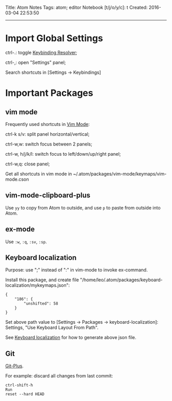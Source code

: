 Title: Atom Notes
Tags: atom; editor
Notebook [t/j/o/y/c]: t
Created: 2016-03-04 22:53:50

------

# Import Global Settings

ctrl-.: toggle [Keybinding Resolver](https://atom.io/packages/keybinding-resolver);

ctrl-,: open "Settings" panel;

Search shortcuts in [Settings -> Keybindings]

# Important Packages

## vim mode

Frequently used shortcuts in [Vim Mode](https://github.com/atom/vim-mode):

ctrl-k s/v: split panel horizontal/vertical;

ctrl-w,w: switch focus between 2 panels;

ctrl-w, h/j/k/l: switch focus to left/down/up/right panel;

ctrl-w,q: close panel;

Get all shortcuts in vim mode in ~/.atom/packages/vim-mode/keymaps/vim-mode.cson

## vim-mode-clipboard-plus

Use `yy` to copy from Atom to outside,
and use `p` to paste from outside into Atom.

## ex-mode

Use `:w`, `:q`, `:sv`, `:sp`.

## Keyboard localization

Purpose: use ";" instead of ":" in vim-mode to invoke ex-command.

Install this package, and create file
"/home/leo/.atom/packages/keyboard-localization/mykeymaps.json":

    {
        "186": {
            "unshifted": 58
        }
    }

Set above path value to [Settings -> Packages -> keyboard-localization]:
Settings, "Use Keyboard Layout From Path".

See [Keyboard localization](https://atom.io/packages/keyboard-localization)
for how to generate above json file.

## Git

[Git-Plus](https://atom.io/packages/git-plus).

For example: discard all changes from last commit:

    ctrl-shift-h
    Run
    reset --hard HEAD
